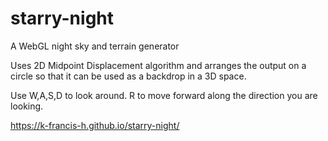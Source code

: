 # starry-night
A WebGL night sky and terrain generator

Uses 2D Midpoint Displacement algorithm and arranges the output on a circle so that it can be used as a backdrop in a 3D space. 

Use W,A,S,D to look around. R to move forward along the direction you are looking.

https://k-francis-h.github.io/starry-night/
